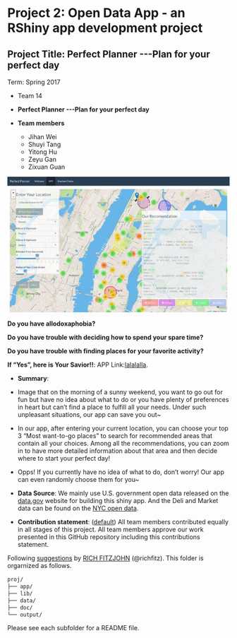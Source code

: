 # Project 2: Open Data App - an RShiny app development project

## Project Title: Perfect Planner ---Plan for your perfect day

Term: Spring 2017

+ Team 14
+ **Perfect Planner ---Plan for your perfect day**

+ **Team members**
	+ Jihan Wei
	+ Shuyi Tang
	+ Yitong Hu
	+ Zeyu Gan
	+ Zixuan Guan

![screenshot](doc/map_screenshot.jpg)


**Do you have allodoxaphobia?** 

**Do you have trouble with deciding how to spend your spare time?** 

**Do you have trouble with finding places for your favorite activity?** 

**If “Yes”, here is Your Savior!!**: APP Link:[lalalalla]( https://nycopendata.socrata.com/).



+ **Summary**: 
+ Image that on the morning of a sunny weekend, you want to go out for fun but have no idea about what to do or you have plenty of preferences in heart but can’t find a place to fulfill all your needs. Under such unpleasant situations, our app can save you out~

+ In our app, after entering your current location, you can choose your top 3 “Most want-to-go places” to search for recommended areas that contain all your choices. Among all the recommendations, you can zoom in to have more detailed information about that area and then decide where to start your perfect day!

+ Opps! If you currently have no idea of what to do, don’t worry! Our app can even randomly choose them for you~



+ **Data Source**: We mainly use U.S. government open data released on the [data.gov](https://data.gov/) website for building this shiny app. And the Deli and Market data can be found on the [NYC open data]( https://nycopendata.socrata.com/). 


+ **Contribution statement**: ([default](doc/a_note_on_contributions.md)) All team members contributed equally in all stages of this project. All team members approve our work presented in this GitHub repository including this contributions statement. 

Following [suggestions](http://nicercode.github.io/blog/2013-04-05-projects/) by [RICH FITZJOHN](http://nicercode.github.io/about/#Team) (@richfitz). This folder is orgarnized as follows.

```
proj/
├── app/
├── lib/
├── data/
├── doc/
└── output/
```

Please see each subfolder for a README file.


